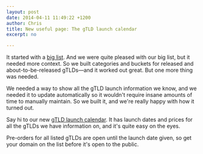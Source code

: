 ```yaml
---
layout: post
date: 2014-04-11 11:49:22 +1200
author: Chris
title: New useful page: The gTLD launch calendar
excerpt: no

---
```


It started with a [big list](https://iwantmyname.com/domains/new-gtld-domain-extensions). And we were quite pleased with our big list, but it needed more context. So we built categories and buckets for released and about-to-be-released gTLDs—and it worked out great. But one more thing was needed. 

We needed a way to show all the gTLD launch information we know, and we needed it to update automatically so it wouldn't require insane amounts of time to manually maintain. So we built it, and we're really happy with how it turned out. 

Say hi to our new [gTLD launch calendar](https://iwantmyname.com/domains/new-gtld-launch-dates). It has launch dates and prices for all the gTLDs we have information on, and it's quite easy on the eyes. 

Pre-orders for all listed gTLDs are open until the launch date given, so get your domain on the list before it's open to the public.